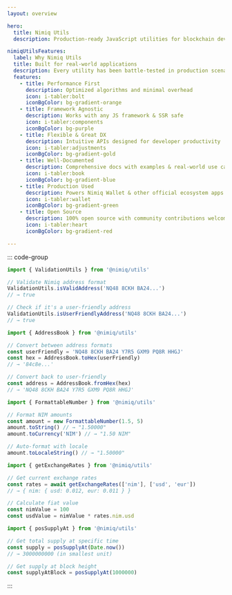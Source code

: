 ```yaml
---
layout: overview

hero:
  title: Nimiq Utils
  description: Production-ready JavaScript utilities for blockchain development. Battle-tested, type-safe, and tree-shakable.

nimiqUtilsFeatures:
  label: Why Nimiq Utils
  title: Built for real-world applications
  description: Every utility has been battle-tested in production scenarios, from the official Nimiq Wallet to third-party integrations.
  features:
    - title: Performance First
      description: Optimized algorithms and minimal overhead
      icon: i-tabler:bolt
      iconBgColor: bg-gradient-orange
    - title: Framework Agnostic
      description: Works with any JS framework & SSR safe
      icon: i-tabler:components
      iconBgColor: bg-purple
    - title: Flexible & Great DX
      description: Intuitive APIs designed for developer productivity
      icon: i-tabler:adjustments
      iconBgColor: bg-gradient-gold
    - title: Well‑Documented
      description: Comprehensive docs with examples & real‑world use cases
      icon: i-tabler:book
      iconBgColor: bg-gradient-blue
    - title: Production Used
      description: Powers Nimiq Wallet & other official ecosystem apps
      icon: i-tabler:wallet
      iconBgColor: bg-gradient-green
    - title: Open Source
      description: 100% open source with community contributions welcome
      icon: i-tabler:heart
      iconBgColor: bg-gradient-red

---
```


<script setup lang="ts">
import Hero from '../.vitepress/theme/components/Hero.vue'
import NimiqFeatures from '../.vitepress/theme/components/NimiqFeatures.vue'
import CategoryGrid from '../.vitepress/theme/components/CategoryGrid.vue'
import { data } from '../.vitepress/data/nimiq-utils.data'
const { modules: nimiqUtilsModules } = data

// Exclude getting started and resources from the grid
const moduleGroups = nimiqUtilsModules.filter(group =>
  !['Getting Started', 'Resources'].includes(group.text)
)
</script>

<Hero bg-neutral-0 v-bind="$frontmatter.hero" />

<NimiqFeatures bg-neutral-0 v-bind="$frontmatter.nimiqUtilsFeatures" />

<section bg-neutral-0>

<NqHeadline title="Quick Examples" description="See Nimiq Utils in action with real-world code snippets" f-mb-sm />

::: code-group

```ts [address-validation.ts]
import { ValidationUtils } from '@nimiq/utils'

// Validate Nimiq address format
ValidationUtils.isValidAddress('NQ48 8CKH BA24...')
// → true

// Check if it's a user-friendly address
ValidationUtils.isUserFriendlyAddress('NQ48 8CKH BA24...')
// → true
```

```ts [address-conversion.ts]
import { AddressBook } from '@nimiq/utils'

// Convert between address formats
const userFriendly = 'NQ48 8CKH BA24 Y7R5 GXM9 PQ8R HHGJ'
const hex = AddressBook.toHex(userFriendly)
// → '84c8e...'

// Convert back to user-friendly
const address = AddressBook.fromHex(hex)
// → 'NQ48 8CKH BA24 Y7R5 GXM9 PQ8R HHGJ'
```

```ts [currency-formatting.ts]
import { FormattableNumber } from '@nimiq/utils'

// Format NIM amounts
const amount = new FormattableNumber(1.5, 5)
amount.toString() // → "1.50000"
amount.toCurrency('NIM') // → "1.50 NIM"

// Auto-format with locale
amount.toLocaleString() // → "1.50000"
```

```ts [fiat-rates.ts]
import { getExchangeRates } from '@nimiq/utils'

// Get current exchange rates
const rates = await getExchangeRates(['nim'], ['usd', 'eur'])
// → { nim: { usd: 0.012, eur: 0.011 } }

// Calculate fiat value
const nimValue = 100
const usdValue = nimValue * rates.nim.usd
```

```ts [supply-calculator.ts]
import { posSupplyAt } from '@nimiq/utils'

// Get total supply at specific time
const supply = posSupplyAt(Date.now())
// → 3000000000 (in smallest unit)

// Get supply at block height
const supplyAtBlock = posSupplyAt(1000000)
```

:::

</section>

<section bg-neutral-0>

<NqHeadline title="All Modules" description="Browse all available utility modules by category" f-mb-sm />

<CategoryGrid :groups="moduleGroups" />

</section>
